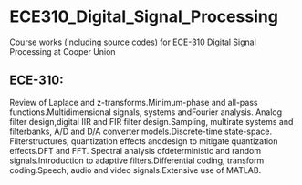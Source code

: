# ECE310_Digital_Signal_Processing
Course works (including source codes) for ECE-310 Digital Signal Processing at Cooper Union
 ## ECE-310:
 Review of Laplace and z-transforms.Minimum-phase and all-pass functions.Multidimensional signals, systems andFourier analysis. Analog filter design,digital IIR and FIR filter design.Sampling, multirate systems and filterbanks, A/D and D/A converter models.Discrete-time state-space. Filterstructures, quantization effects anddesign to mitigate quantization effects.DFT and FFT. Spectral analysis ofdeterministic and random signals.Introduction to adaptive filters.Differential coding, transform coding.Speech, audio and video signals.Extensive use of MATLAB.
